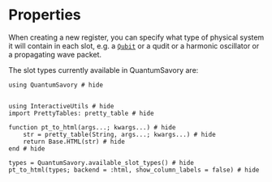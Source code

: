 # Properties


When creating a new register, you can specify what type of physical system it will contain in each slot,
e.g. a [`Qubit`](@ref) or a qudit or a harmonic oscillator or a propagating wave packet.


The slot types currently available in QuantumSavory are:


```@example
using QuantumSavory # hide


using InteractiveUtils # hide
import PrettyTables: pretty_table # hide

function pt_to_html(args...; kwargs...) # hide
    str = pretty_table(String, args...; kwargs...) # hide
    return Base.HTML(str) # hide
end # hide

types = QuantumSavory.available_slot_types() # hide
pt_to_html(types; backend = :html, show_column_labels = false) # hide
```
